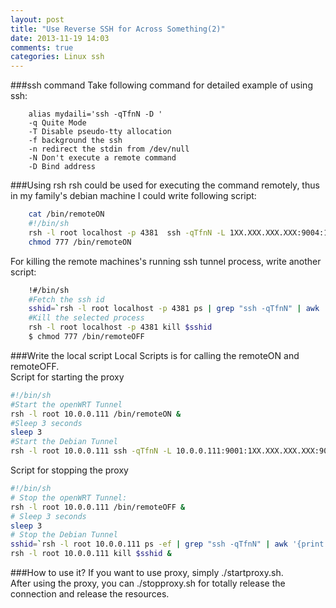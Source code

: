 ```yaml
---
layout: post
title: "Use Reverse SSH for Across Something(2)"
date: 2013-11-19 14:03
comments: true
categories: Linux ssh
---
```

###ssh command 
Take following command for detailed example of using ssh:

```
	alias mydaili='ssh -qTfnN -D '
	-q Quite Mode
	-T Disable pseudo-tty allocation
	-f background the ssh
	-n redirect the stdin from /dev/null
	-N Don't execute a remote command
	-D Bind address

```
###Using rsh
rsh could be used for executing the command remotely, thus in my family's debian machine I could write following script:

```bash remoteON.sh
	cat /bin/remoteON 
	#!/bin/sh
	rsh -l root localhost -p 4381  ssh -qTfnN -L 1XX.XXX.XXX.XXX:9004:1XX.XXX.XXX.XXX:8000 USERNAME@remoteserver.com &
	chmod 777 /bin/remoteON

```
For killing the remote machines's running ssh tunnel process, write another script:

```bash remoteOFF.sh
	!#/bin/sh
	#Fetch the ssh id
	sshid=`rsh -l root localhost -p 4381 ps | grep "ssh -qTfnN" | awk '{print $1}'`
	#Kill the selected process
	rsh -l root localhost -p 4381 kill $sshid
	$ chmod 777 /bin/remoteOFF

```
###Write the local script
Local Scripts is for calling the remoteON and remoteOFF.     
Script for starting the proxy

```bash startproxy.sh
#!/bin/sh
#Start the openWRT Tunnel
rsh -l root 10.0.0.111 /bin/remoteON &
#Sleep 3 seconds
sleep 3
#Start the Debian Tunnel
rsh -l root 10.0.0.111 ssh -qTfnN -L 10.0.0.111:9001:1XX.XXX.XXX.XXX:9004 root@localhost -p 4381 &


```
Script for stopping the proxy

```bash stopproxy.sh
#!/bin/sh
# Stop the openWRT Tunnel:
rsh -l root 10.0.0.111 /bin/remoteOFF &
# Sleep 3 seconds
sleep 3
# Stop the Debian Tunnel
sshid=`rsh -l root 10.0.0.111 ps -ef | grep "ssh -qTfnN" | awk '{print $2}'`
rsh -l root 10.0.0.111 kill $sshid &

```
###How to use it?
If you want to use proxy, simply ./startproxy.sh.     
After using the proxy, you can ./stopproxy.sh for totally release the connection and release the resources.   
